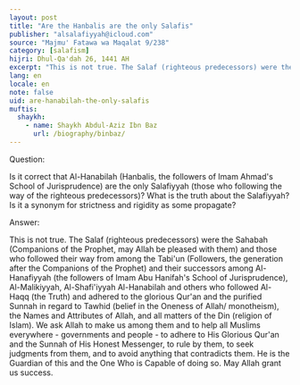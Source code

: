 ```yaml
---
layout: post
title: "Are the Hanbalis are the only Salafis"
publisher: "alsalafiyyah@icloud.com"
source: "Majmu' Fatawa wa Maqalat 9/238"
category: [salafism]
hijri: Dhul-Qa'dah 26, 1441 AH
excerpt: "This is not true. The Salaf (righteous predecessors) were the Sahabah and those who followed their way from among the Tabi'un."
lang: en
locale: en
note: false
uid: are-hanabilah-the-only-salafis
muftis:
  shaykh: 
    - name: Shaykh Abdul-Aziz Ibn Baz
      url: /biography/binbaz/
---
```


Question:

Is it correct that Al-Hanabilah (Hanbalis, the followers of Imam Ahmad's School of Jurisprudence) are the only Salafiyyah (those who following the way of the righteous predecessors)? What is the truth about the Salafiyyah? Is it a synonym for strictness and rigidity as some propagate? 

Answer:

This is not true. The Salaf (righteous predecessors) were the Sahabah (Companions of the Prophet, may Allah be pleased with them) and those who followed their way from among the Tabi'un (Followers, the generation after the Companions of the Prophet) and their successors among Al-Hanafiyyah (the followers of Imam Abu Hanifah's School of Jurisprudence), Al-Malikiyyah, Al-Shafi'iyyah Al-Hanabilah and others who followed Al-Haqq (the Truth) and adhered to the glorious Qur'an and the purified Sunnah in regard to Tawhid (belief in the Oneness of Allah/ monotheism), the Names and Attributes of Allah, and all matters of the Din (religion of Islam). We ask Allah to make us among them and to help all Muslims everywhere - governments and people - to adhere to His Glorious Qur'an and the Sunnah of His Honest Messenger, to rule by them, to seek judgments from them, and to avoid anything that contradicts them. He is the Guardian of this and the One Who is Capable of doing so. May Allah grant us success. 
 
